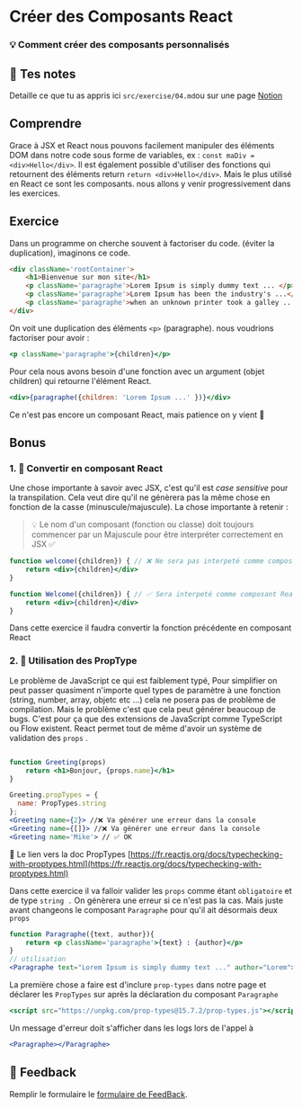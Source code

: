 # Créer des Composants React
### 💡 Comment créer des composants personnalisés

## 📝 Tes notes

Detaille ce que tu as appris ici `src/exercise/04.md`ou sur une page [Notion](https://go.mikecodeur.com/course-notes-template)

## Comprendre

Grace à JSX et React nous pouvons facilement manipuler des éléments DOM dans notre code sous forme de variables, ex : `const maDiv = <div>Hello</div>`. Il est également possible d'utiliser des fonctions qui retournent des éléments return `return <div>Hello</div>`. Mais le plus utilisé en React ce sont les composants. nous allons y venir progressivement dans les exercices.

## Exercice

Dans un programme on cherche souvent à factoriser du code. (éviter la duplication), imaginons ce code.

```html
<div className='rootContainer'>
	<h1>Bienvenue sur mon site</h1>
	<p className='paragraphe'>Lorem Ipsum is simply dummy text ... </p>
	<p className='paragraphe'>Lorem Ipsum has been the industry's ...</p>
	<p className='paragraphe'>when an unknown printer took a galley ...</p>
</div>
```

On voit une duplication des éléments `<p>` (paragraphe). nous voudrions factoriser pour avoir :

```jsx
<p className='paragraphe'>{children}</p>
```

Pour cela nous avons besoin d'une fonction avec un argument (objet children) qui retourne l'élément React.

```jsx
<div>{paragraphe({children: 'Lorem Ipsum ...' })}</div>
```

Ce n'est pas encore un composant React, mais patience on y vient 🙂

## Bonus

### 1. 🚀 Convertir en composant React

Une chose importante à savoir avec JSX, c'est qu'il est *case sensitive* pour la transpilation. Cela veut dire qu'il ne génèrera pas la même chose en fonction de la casse (minuscule/majuscule). La chose importante à retenir : 

> 💡 Le nom d'un composant (fonction ou classe) doit toujours commencer par un Majuscule pour être interpréter correctement en JSX ✅

```jsx
function welcome({children}) { // ❌ Ne sera pas interpeté comme composant React
	return <div>{children}</div>
}

function Welcome({children}) { // ✅ Sera interpeté comme composant React
	return <div>{children}</div>
}
```

Dans cette exercice il faudra convertir la fonction précédente en composant React

### 2. 🚀 Utilisation des PropType

Le problème de JavaScript ce qui est faiblement typé, Pour simplifier on peut passer quasiment n'importe quel types de paramètre à une fonction (string, number, array, objetc etc ...) cela ne posera pas de problème de compilation. Mais le problème c'est que cela peut générer beaucoup de bugs. C'est pour ça que des extensions de JavaScript comme TypeScript ou Flow existent. React permet tout de même d'avoir un système de validation des `props` .

```jsx

function Greeting(props)
	return <h1>Bonjour, {props.name}</h1>
}

Greeting.propTypes = {
  name: PropTypes.string
};
<Greeting name={2}> //❌ Va générer une erreur dans la console
<Greeting name={[]}> //❌ Va générer une erreur dans la console
<Greeting name='Mike'> // ✅ OK

```

📑 Le lien vers la doc PropTypes [https://fr.reactjs.org/docs/typechecking-with-proptypes.html](https://fr.reactjs.org/docs/typechecking-with-proptypes.html)

Dans cette exercice il va falloir valider les `props` comme étant `obligatoire` et de type `string .` On génèrera une erreur si ce n'est pas la cas. Mais juste avant changeons le composant `Paragraphe` pour qu'il ait désormais deux `props`

```jsx
function Paragraphe({text, author}){
	return <p className='paragraphe'>{text} : {author}</p>
}
// utilisation
<Paragraphe text="Lorem Ipsum is simply dummy text ..." author="Lorem"></Paragraphe>
```

La première chose a faire est d'inclure `prop-types` dans notre page et déclarer les `PropTypes` sur après la déclaration du composant `Paragraphe`

```jsx
<script src="https://unpkg.com/prop-types@15.7.2/prop-types.js"></script>
```

Un message d'erreur doit s'afficher dans les logs lors de l'appel à

```jsx
<Paragraphe></Paragraphe>
```

## 🐜 Feedback

Remplir le formulaire le [formulaire de FeedBack](https://go.mikecodeur.com/cours-react-avis).